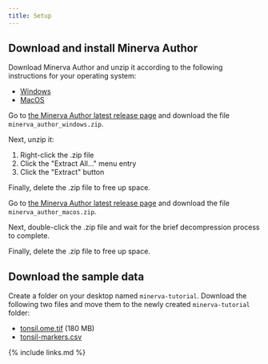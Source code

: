 ```yaml
---
title: Setup
---
```



## Download and install Minerva Author

Download Minerva Author and unzip it according to the following instructions for your operating system:

<div>
  <ul class="nav nav-tabs" role="tablist">
    <li role="presentation"><a data-os="windows" href="#unzip-windows" aria-controls="Windows" role="tab" data-toggle="tab">Windows</a></li>
    <li role="presentation"><a data-os="macos" href="#unzip-macos" aria-controls="MacOS" role="tab" data-toggle="tab">MacOS</a></li>
  </ul>
  <div class="tab-content">
    <article role="tabpanel" class="tab-pane" id="unzip-windows">
      <p>Go to <a href="https://github.com/labsyspharm/minerva-author/releases/latest">the Minerva
      Author latest release page</a> and download the file
      <code>minerva_author_windows.zip</code>.</p>
      <p>Next, unzip it:</p>
      <ol>
        <li>Right-click the .zip file</li>
        <li>Click the "Extract All..." menu entry</li>
        <li>Click the "Extract" button</li>
      </ol>
      <p>Finally, delete the .zip file to free up space.</p>
    </article>
    <article role="tabpanel" class="tab-pane" id="unzip-macos">
      <p>Go to <a href="https://github.com/labsyspharm/minerva-author/releases/latest">the Minerva
      Author latest release page</a> and download the file
      <code>minerva_author_macos.zip</code>.</p>
      <p>Next, double-click the .zip file and wait for the brief decompression process to complete.</p>
      <p>Finally, delete the .zip file to free up space.</p>
    </article>
  </div>
</div>


## Download the sample data

Create a folder on your desktop named `minerva-tutorial`. Download the following two files and move
them to the newly created `minerva-tutorial` folder:

* [tonsil.ome.tif](https://htan-minerva-story-testing.s3.amazonaws.com/tonsil/tonsil.ome.tif) (180 MB)
* [tonsil-markers.csv](https://htan-minerva-story-testing.s3.amazonaws.com/tonsil/tonsil-markers.csv)


{% include links.md %}
